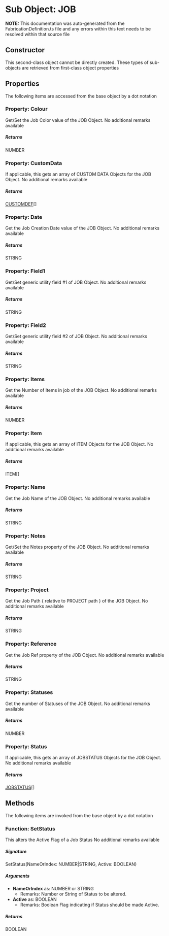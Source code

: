 # Sub Object: JOB
**NOTE:** This documentation was auto-generated from the FabricationDefinition.ts file and any errors within this text needs to be resolved within that source file
## Constructor
This second-class object cannot be directly created. These types of sub-objects are retrieved from first-class object properties
## Properties
The following items are accessed from the base object by a dot notation
### Property: Colour
Get/Set the Job Color value of the JOB Object.
No additional remarks available
##### Returns
NUMBER
### Property: CustomData
If applicable, this gets an array of CUSTOM DATA Objects for the JOB Object.
No additional remarks available
##### Returns
[CUSTOMDEF](https://github.com/AgileBIM/FabCOD/blob/main/docs/wiki/CUSTOMDEF-SubObject.md)[]
### Property: Date
Get the Job Creation Date value of the JOB Object.
No additional remarks available
##### Returns
STRING
### Property: Field1
Get/Set generic utility field #1 of JOB Object.
No additional remarks available
##### Returns
STRING
### Property: Field2
Get/Set generic utility field #2 of JOB Object.
No additional remarks available
##### Returns
STRING
### Property: Items
Get the Number of Items in job of the JOB Object.
No additional remarks available
##### Returns
NUMBER
### Property: Item
If applicable, this gets an array of ITEM Objects for the JOB Object.
No additional remarks available
##### Returns
ITEM[]
### Property: Name
Get the Job Name of the JOB Object.
No additional remarks available
##### Returns
STRING
### Property: Notes
Get/Set the Notes property of the JOB Object.
No additional remarks available
##### Returns
STRING
### Property: Project
Get the Job Path { relative to PROJECT path } of the JOB Object.
No additional remarks available
##### Returns
STRING
### Property: Reference
Get the Job Ref property of the JOB Object.
No additional remarks available
##### Returns
STRING
### Property: Statuses
Get the number of Statuses of the JOB Object.
No additional remarks available
##### Returns
NUMBER
### Property: Status
If applicable, this gets an array of JOBSTATUS Objects for the JOB Object.
No additional remarks available
##### Returns
[JOBSTATUS](https://github.com/AgileBIM/FabCOD/blob/main/docs/wiki/JOBSTATUS-SubObject.md)[]
## Methods
The following items are invoked from the base object by a dot notation
### Function: SetStatus
This alters the Active Flag of a Job Status
No additional remarks available
##### Signature
SetStatus(NameOrIndex: NUMBER|STRING, Active: BOOLEAN)
##### Arguments
- **NameOrIndex** as: NUMBER or STRING
  - Remarks: Number or String of Status to be altered.
- **Active** as: BOOLEAN
  - Remarks: Boolean Flag indicating if Status should be made Active.
##### Returns
BOOLEAN
